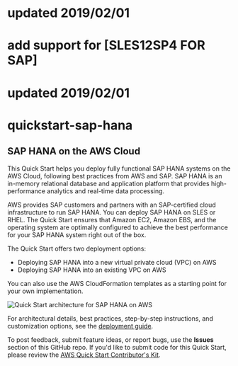 # updated 2019/02/01
# add support for [SLES12SP4 FOR SAP] 
# updated 2019/02/01
# quickstart-sap-hana
## SAP HANA on the AWS Cloud

This Quick Start helps you deploy fully functional SAP HANA systems on the AWS Cloud, following best practices from AWS and SAP. 
SAP HANA is an in-memory relational database and application platform that provides high-performance analytics and real-time data 
processing.

AWS provides SAP customers and partners with an SAP-certified cloud infrastructure to run SAP HANA. 
You can deploy SAP HANA on SLES or RHEL.
The Quick Start ensures that Amazon EC2, Amazon EBS, and the operating system are optimally configured to achieve the 
best performance for your SAP HANA system right out of the box.

The Quick Start offers two deployment options:

- Deploying SAP HANA into a new virtual private cloud (VPC) on AWS
- Deploying SAP HANA into an existing VPC on AWS

You can also use the AWS CloudFormation templates as a starting point for your own implementation.

![Quick Start architecture for SAP HANA on AWS](https://d0.awsstatic.com/partner-network/QuickStart/datasheets/sap-on-aws-architecture-single-node.png)

For architectural details, best practices, step-by-step instructions, and customization options, see the 
[deployment guide](https://fwd.aws/dvDvB).

To post feedback, submit feature ideas, or report bugs, use the **Issues** section of this GitHub repo.
If you'd like to submit code for this Quick Start, please review the [AWS Quick Start Contributor's Kit](https://aws-quickstart.github.io/). 
